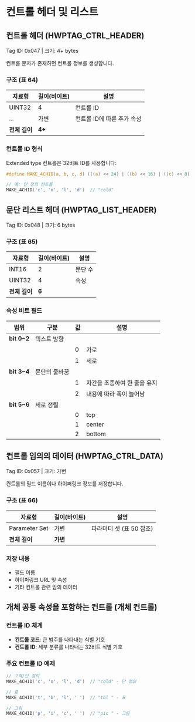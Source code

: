 # 컨트롤 헤더 및 리스트

## 컨트롤 헤더 (HWPTAG_CTRL_HEADER)

Tag ID: 0x047 | 크기: 4+ bytes

컨트롤 문자가 존재하면 컨트롤 정보를 생성합니다.

### 구조 (표 64)
| 자료형 | 길이(바이트) | 설명 |
|--------|------------|------|
| UINT32 | 4 | 컨트롤 ID |
| ... | 가변 | 컨트롤 ID에 따른 추가 속성 |
| **전체 길이** | **4+** | |

### 컨트롤 ID 형식
Extended type 컨트롤은 32비트 ID를 사용합니다:
```c
#define MAKE_4CHID(a, b, c, d) (((a) << 24) | ((b) << 16) | ((c) << 8) | (d))

// 예: 단 정의 컨트롤
MAKE_4CHID('c', 'o', 'l', 'd')  // "cold"
```

## 문단 리스트 헤더 (HWPTAG_LIST_HEADER)

Tag ID: 0x048 | 크기: 6 bytes

### 구조 (표 65)
| 자료형 | 길이(바이트) | 설명 |
|--------|------------|------|
| INT16 | 2 | 문단 수 |
| UINT32 | 4 | 속성 |
| **전체 길이** | **6** | |

### 속성 비트 필드
| 범위 | 구분 | 값 | 설명 |
|------|------|----|----- |
| **bit 0~2** | 텍스트 방향 | | |
| | | 0 | 가로 |
| | | 1 | 세로 |
| **bit 3~4** | 문단의 줄바꿈 | | |
| | | 1 | 자간을 조종하여 한 줄을 유지 |
| | | 2 | 내용에 따라 폭이 늘어남 |
| **bit 5~6** | 세로 정렬 | | |
| | | 0 | top |
| | | 1 | center |
| | | 2 | bottom |

## 컨트롤 임의의 데이터 (HWPTAG_CTRL_DATA)

Tag ID: 0x057 | 크기: 가변

컨트롤의 필드 이름이나 하이퍼링크 정보를 저장합니다.

### 구조 (표 66)
| 자료형 | 길이(바이트) | 설명 |
|--------|------------|------|
| Parameter Set | 가변 | 파라미터 셋 (표 50 참조) |
| **전체 길이** | **가변** | |

### 저장 내용
- 필드 이름
- 하이퍼링크 URL 및 속성
- 기타 컨트롤 관련 임의 데이터

## 개체 공통 속성을 포함하는 컨트롤 (개체 컨트롤)

### 컨트롤 ID 체계
- **컨트롤 코드**: 큰 범주를 나타내는 식별 기호
- **컨트롤 ID**: 세부 분류를 나타내는 32비트 식별 기호

### 주요 컨트롤 ID 예제
```c
// 구역/단 정의
MAKE_4CHID('c', 'o', 'l', 'd')  // "cold" - 단 정의

// 표
MAKE_4CHID('t', 'b', 'l', ' ')  // "tbl " - 표

// 그림
MAKE_4CHID('p', 'i', 'c', ' ')  // "pic " - 그림
```